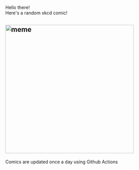 Hello there! <br>Here's a random xkcd comic!<br>
## <img src="https://imgs.xkcd.com/comics/kilogram.png" alt="meme" width="400"/><br>
Comics are updated once a day using Github Actions
